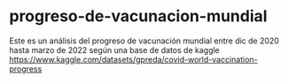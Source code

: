 # progreso-de-vacunacion-mundial
Este es un análisis del progreso de vacunación mundial entre dic de 2020 hasta marzo de 2022 según una base de datos de kaggle https://www.kaggle.com/datasets/gpreda/covid-world-vaccination-progress
